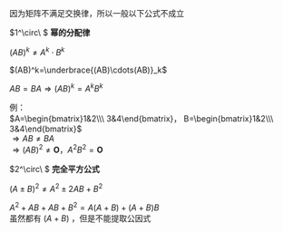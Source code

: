 因为矩阵不满足交换律，所以一般以下公式不成立    
    
 $1^\circ\ $ **幂的分配律**    
    
 $(AB)^k\neq A^k\cdot B^k$     
    
 $(AB)^k=\underbrace{(AB)\cdots(AB)}_k$     
    
 $AB=BA\Rightarrow(AB)^k=A^kB^k$     
    
例：    
 $A=\begin{bmatrix}1&2\\\ 3&4\end{bmatrix}，    
B=\begin{bmatrix}1&2\\\ 3&4\end{bmatrix}$     
 $\Rightarrow AB\neq BA$     
 $\Rightarrow(AB)^2\neq\mathbf O，    
A^2B^2=\mathbf O$     
    
 $2^\circ\ $ **完全平方公式**    
    
 $(A\pm B)^2\neq A^2\pm 2AB+B^2$     
    
 $A^2+AB+AB+B^2=A(A+B)+(A+B)B$     
虽然都有 $(A+B)$ ，但是不能提取公因式    
